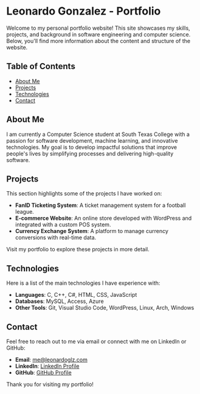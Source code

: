 # Leonardo Gonzalez - Portfolio

Welcome to my personal portfolio website! This site showcases my skills, projects, and background in software engineering and computer science. Below, you'll find more information about the content and structure of the website.

## Table of Contents
- [About Me](#about-me)
- [Projects](#projects)
- [Technologies](#technologies)
- [Contact](#contact)
  
## About Me
I am currently a Computer Science student at South Texas College with a passion for software development, machine learning, and innovative technologies. My goal is to develop impactful solutions that improve people's lives by simplifying processes and delivering high-quality software. 

## Projects
This section highlights some of the projects I have worked on:
- **FanID Ticketing System**: A ticket management system for a football league.
- **E-commerce Website**: An online store developed with WordPress and integrated with a custom POS system.
- **Currency Exchange System**: A platform to manage currency conversions with real-time data.

Visit my portfolio to explore these projects in more detail.

## Technologies
Here is a list of the main technologies I have experience with:
- **Languages**: C, C++, C#, HTML, CSS, JavaScript
- **Databases**: MySQL, Access, Azure
- **Other Tools**: Git, Visual Studio Code, WordPress, Linux, Arch, Windows

## Contact
Feel free to reach out to me via email or connect with me on LinkedIn or GitHub:
- **Email**: me@leonardoglz.com
- **LinkedIn**: [LinkedIn Profile](https://www.linkedin.com/in/leonardoglz)
- **GitHub**: [GitHub Profile](https://github.com/leonardoglz)

Thank you for visiting my portfolio!
